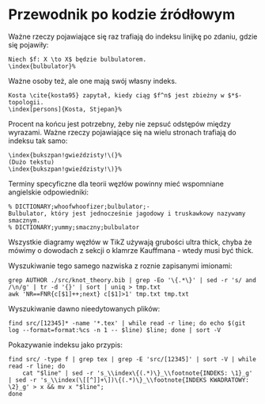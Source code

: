 # Przewodnik po kodzie źródłowym
Ważne rzeczy pojawiające się raz trafiają do indeksu linijkę po zdaniu, gdzie się pojawiły:
```
Niech $f: X \to X$ będzie bulbulatorem.
\index{bulbulator}%
```
Ważne osoby też, ale one mają swój własny indeks.
```
Kosta \cite{kosta95} zapytał, kiedy ciąg $f^n$ jest zbieżny w $*$-topologii.
\index[persons]{Kosta, Stjepan}%
```
Procent na końcu jest potrzebny, żeby nie zepsuć odstępów między wyrazami.
Ważne rzeczy pojawiające się na wielu stronach trafiają do indeksu tak samo:
```
\index{bukszpan!gwieździsty!\(}%
(Dużo tekstu)
\index{bukszpan!gwieździsty!\)}%
```

Terminy specyficzne dla teorii węzłów powinny mieć wspomniane angielskie odpowiedniki:
```
% DICTIONARY;whoofwhoofizer;bulbulator;-
Bulbulator, który jest jednocześnie jagodowy i truskawkowy nazywamy smacznym.
% DICTIONARY;yummy;smaczny;bulbulator
```

Wszystkie diagramy węzłów w TikZ używają grubości ultra thick, chyba że mówimy o dowodach z sekcji o klamrze Kauffmana - wtedy musi być thick.

Wyszukiwanie tego samego nazwiska z roznie zapisanymi imionami:
```
grep AUTHOR ./src/knot_theory.bib | grep -Eo '\{.*\}' | sed -r 's/ and /\n/g' | tr -d '{}' | sort | uniq > tmp.txt
awk 'NR==FNR{c[$1]++;next} c[$1]>1' tmp.txt tmp.txt
```

Wyszukiwanie dawno nieedytowanych plików:
```
find src/[12345]* -name '*.tex' | while read -r line; do echo $(git log --format=format:%cs -n 1 -- $line) $line; done | sort -V
```

Pokazywanie indeksu jako przypis:
```
find src/ -type f | grep tex | grep -E 'src/[12345]' | sort -V | while read -r line; do
    cat "$line" | sed -r 's_\\index\{(.*)\}_\\footnote{INDEKS: \1}_g' | sed -r 's_\\index(\[[^]]+\])\{(.*)\}_\\footnote{INDEKS KWADRATOWY: \2}_g' > x && mv x "$line";
done
```

